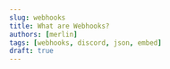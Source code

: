 ```yaml
---
slug: webhooks
title: What are Webhooks?
authors: [merlin]
tags: [webhooks, discord, json, embed]
draft: true
---
```

